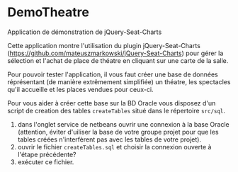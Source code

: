 # DemoTheatre
Application de démonstration de jQuery-Seat-Charts

Cette application montre l'utilisation du plugin jQuery-Seat-Charts (https://github.com/mateuszmarkowski/jQuery-Seat-Charts) pour gérer la 
sélection et l'achat de place de théatre en cliquant sur une carte de la salle.

Pour pouvoir tester l'application, il vous faut créer une base de données réprésentant (de manière extrêmement simplifiée) un théatre,
les spectacles qu'il accueille et les places vendues pour ceux-ci.

Pour vous aider à créer cette base sur la BD Oracle vous disposez d'un script de creation des tables `createTables` situé dans le répertoire 
`src/sql`.

1. dans l'onglet service de netbeans ouvrir une connexion à la base Oracle (attention, éviter d'uiliser la base de votre groupe
projet pour que les tables créées n'interfèrent pas avec les tables de votre projet).
1. ouvrir le fichier `createTables.sql` et choisir la connexion ouverte à l'étape précédente?
1. exécuter ce fichier.


